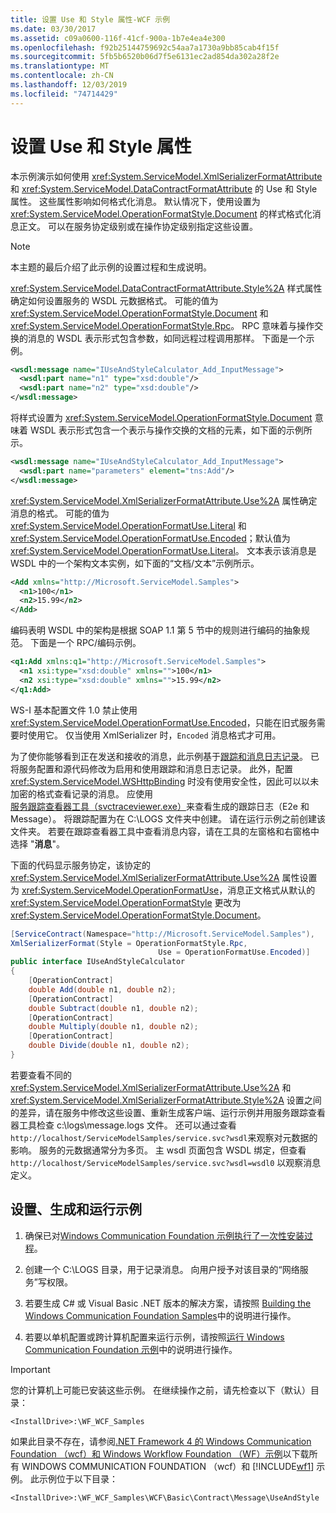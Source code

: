 ```yaml
---
title: 设置 Use 和 Style 属性-WCF 示例
ms.date: 03/30/2017
ms.assetid: c09a0600-116f-41cf-900a-1b7e4ea4e300
ms.openlocfilehash: f92b25144759692c54aa7a1730a9bb85cab4f15f
ms.sourcegitcommit: 5fb5b6520b06d7f5e6131ec2ad854da302a28f2e
ms.translationtype: MT
ms.contentlocale: zh-CN
ms.lasthandoff: 12/03/2019
ms.locfileid: "74714429"
---
```

# <a name="setting-the-use-and-style-properties"></a>设置 Use 和 Style 属性

本示例演示如何使用 <xref:System.ServiceModel.XmlSerializerFormatAttribute> 和 <xref:System.ServiceModel.DataContractFormatAttribute> 的 Use 和 Style 属性。 这些属性影响如何格式化消息。 默认情况下，使用设置为 <xref:System.ServiceModel.OperationFormatStyle.Document> 的样式格式化消息正文。 可以在服务协定级别或在操作协定级别指定这些设置。

> [!NOTE]
> 本主题的最后介绍了此示例的设置过程和生成说明。

<xref:System.ServiceModel.DataContractFormatAttribute.Style%2A> 样式属性确定如何设置服务的 WSDL 元数据格式。 可能的值为 <xref:System.ServiceModel.OperationFormatStyle.Document> 和 <xref:System.ServiceModel.OperationFormatStyle.Rpc>。 RPC 意味着与操作交换的消息的 WSDL 表示形式包含参数，如同远程过程调用那样。 下面是一个示例。

```xml
<wsdl:message name="IUseAndStyleCalculator_Add_InputMessage">
  <wsdl:part name="n1" type="xsd:double"/>
  <wsdl:part name="n2" type="xsd:double"/>
</wsdl:message>
```

将样式设置为 <xref:System.ServiceModel.OperationFormatStyle.Document> 意味着 WSDL 表示形式包含一个表示与操作交换的文档的元素，如下面的示例所示。

```xml
<wsdl:message name="IUseAndStyleCalculator_Add_InputMessage">
  <wsdl:part name="parameters" element="tns:Add"/>
</wsdl:message>
```

<xref:System.ServiceModel.XmlSerializerFormatAttribute.Use%2A> 属性确定消息的格式。 可能的值为 <xref:System.ServiceModel.OperationFormatUse.Literal> 和 <xref:System.ServiceModel.OperationFormatUse.Encoded>；默认值为 <xref:System.ServiceModel.OperationFormatUse.Literal>。 文本表示该消息是 WSDL 中的一个架构文本实例，如下面的“文档/文本”示例所示。

```xml
<Add xmlns="http://Microsoft.ServiceModel.Samples">
  <n1>100</n1>
  <n2>15.99</n2>
</Add>
```

编码表明 WSDL 中的架构是根据 SOAP 1.1 第 5 节中的规则进行编码的抽象规范。 下面是一个 RPC/编码示例。

```xml
<q1:Add xmlns:q1="http://Microsoft.ServiceModel.Samples">
  <n1 xsi:type="xsd:double" xmlns="">100</n1>
  <n2 xsi:type="xsd:double" xmlns="">15.99</n2>
</q1:Add>
```

WS-I 基本配置文件 1.0 禁止使用 <xref:System.ServiceModel.OperationFormatUse.Encoded>，只能在旧式服务需要时使用它。 仅当使用 XmlSerializer 时，`Encoded` 消息格式才可用。

为了使你能够看到正在发送和接收的消息，此示例基于[跟踪和消息日志记录](tracing-and-message-logging.md)。 已将服务配置和源代码修改为启用和使用跟踪和消息日志记录。 此外，配置 <xref:System.ServiceModel.WSHttpBinding> 时没有使用安全性，因此可以以未加密的格式查看记录的消息。 应使用[服务跟踪查看器工具（svctraceviewer.exe）](../service-trace-viewer-tool-svctraceviewer-exe.md)来查看生成的跟踪日志（E2e 和 Message）。 将跟踪配置为在 C:\LOGS 文件夹中创建。 请在运行示例之前创建该文件夹。 若要在跟踪查看器工具中查看消息内容，请在工具的左窗格和右窗格中选择 "**消息**"。

下面的代码显示服务协定，该协定的 <xref:System.ServiceModel.XmlSerializerFormatAttribute.Use%2A> 属性设置为 <xref:System.ServiceModel.OperationFormatUse>，消息正文格式从默认的 <xref:System.ServiceModel.OperationFormatStyle> 更改为 <xref:System.ServiceModel.OperationFormatStyle.Document>。

```csharp
[ServiceContract(Namespace="http://Microsoft.ServiceModel.Samples"),
XmlSerializerFormat(Style = OperationFormatStyle.Rpc, 
                                 Use = OperationFormatUse.Encoded)]
public interface IUseAndStyleCalculator
{
    [OperationContract]
    double Add(double n1, double n2);
    [OperationContract]
    double Subtract(double n1, double n2);
    [OperationContract]
    double Multiply(double n1, double n2);
    [OperationContract]
    double Divide(double n1, double n2);
}
```

若要查看不同的 <xref:System.ServiceModel.XmlSerializerFormatAttribute.Use%2A> 和 <xref:System.ServiceModel.XmlSerializerFormatAttribute.Style%2A> 设置之间的差异，请在服务中修改这些设置、重新生成客户端、运行示例并用服务跟踪查看器工具检查 c:\logs\message.logs 文件。 还可以通过查看 `http://localhost/ServiceModelSamples/service.svc?wsdl`来观察对元数据的影响。 服务的元数据通常分为多页。 主 wsdl 页面包含 WSDL 绑定，但查看 `http://localhost/ServiceModelSamples/service.svc?wsdl=wsdl0` 以观察消息定义。

## <a name="to-set-up-build-and-run-the-sample"></a>设置、生成和运行示例

1. 确保已对[Windows Communication Foundation 示例执行了一次性安装过程](one-time-setup-procedure-for-the-wcf-samples.md)。

2. 创建一个 C:\LOGS 目录，用于记录消息。 向用户授予对该目录的“网络服务”写权限。

3. 若要生成 C# 或 Visual Basic .NET 版本的解决方案，请按照 [Building the Windows Communication Foundation Samples](building-the-samples.md)中的说明进行操作。

4. 若要以单机配置或跨计算机配置来运行示例，请按照[运行 Windows Communication Foundation 示例](running-the-samples.md)中的说明进行操作。

> [!IMPORTANT]
> 您的计算机上可能已安装这些示例。 在继续操作之前，请先检查以下（默认）目录：
>
> `<InstallDrive>:\WF_WCF_Samples`
>
> 如果此目录不存在，请参阅[.NET Framework 4 的 Windows Communication Foundation （wcf）和 Windows Workflow Foundation （WF）示例](https://www.microsoft.com/download/details.aspx?id=21459)以下载所有 WINDOWS COMMUNICATION FOUNDATION （wcf）和 [!INCLUDE[wf1](../../../../includes/wf1-md.md)] 示例。 此示例位于以下目录：
> 
> `<InstallDrive>:\WF_WCF_Samples\WCF\Basic\Contract\Message\UseAndStyle`
